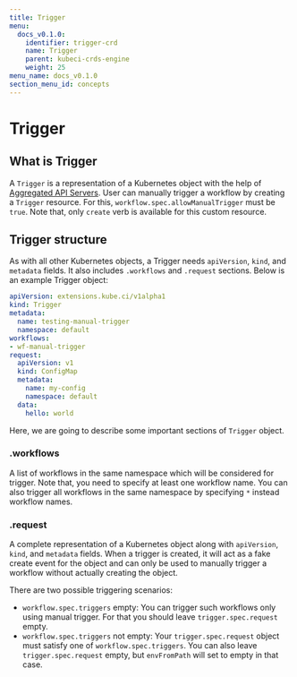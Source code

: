 ```yaml
---
title: Trigger
menu:
  docs_v0.1.0:
    identifier: trigger-crd
    name: Trigger
    parent: kubeci-crds-engine
    weight: 25
menu_name: docs_v0.1.0
section_menu_id: concepts
---
```


# Trigger

## What is Trigger

A `Trigger` is a representation of a Kubernetes object with the help of [Aggregated API Servers](https://github.com/kubernetes/community/blob/master/contributors/design-proposals/api-machinery/aggregated-api-servers.md). User can manually trigger a workflow by creating a `Trigger` resource. For this, `workflow.spec.allowManualTrigger` must be `true`. Note that, only `create` verb is available for this custom resource.

## Trigger structure

As with all other Kubernetes objects, a Trigger needs `apiVersion`, `kind`, and `metadata` fields. It also includes `.workflows` and `.request` sections. Below is an example Trigger object:

```yaml
apiVersion: extensions.kube.ci/v1alpha1
kind: Trigger
metadata:
  name: testing-manual-trigger
  namespace: default
workflows:
- wf-manual-trigger
request:
  apiVersion: v1
  kind: ConfigMap
  metadata:
    name: my-config
    namespace: default
  data:
    hello: world
```

Here, we are going to describe some important sections of `Trigger` object.

### .workflows

A list of workflows in the same namespace which will be considered for trigger. Note that, you need to specify at least one workflow name. You can also trigger all workflows in the same namespace by specifying `*` instead workflow names.

### .request

A complete representation of a Kubernetes object along with `apiVersion`, `kind`, and `metadata` fields. When a trigger is created, it will act as a fake create event for the object and can only be used to manually trigger a workflow without actually creating the object.

There are two possible triggering scenarios:

- `workflow.spec.triggers` empty: You can trigger such workflows only using manual trigger. For that you should leave `trigger.spec.request` empty.
- `workflow.spec.triggers` not empty: Your `trigger.spec.request` object must satisfy one of `workflow.spec.triggers`. You can also leave `trigger.spec.request` empty, but `envFromPath` will set to empty in that case.
